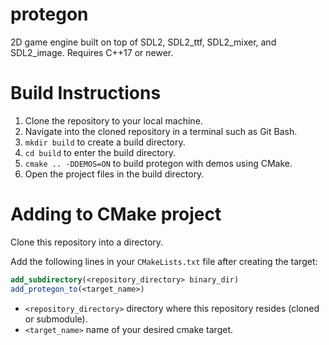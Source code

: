 # protegon

2D game engine built on top of SDL2, SDL2_ttf, SDL2_mixer, and SDL2_image. Requires C++17 or newer.

# Build Instructions

1. Clone the repository to your local machine.
2. Navigate into the cloned repository in a terminal such as Git Bash.
2. `mkdir build` to create a build directory.
3. `cd build` to enter the build directory.
4. `cmake .. -DDEMOS=ON` to build protegon with demos using CMake.
5. Open the project files in the build directory.

# Adding to CMake project

Clone this repository into a directory.

Add the following lines in your ```CMakeLists.txt``` file after creating the target:

```cmake
add_subdirectory(<repository_directory> binary_dir)
add_protegon_to(<target_name>)
```
- ```<repository_directory>``` directory where this repository resides (cloned or submodule).
- ```<target_name>``` name of your desired cmake target.
